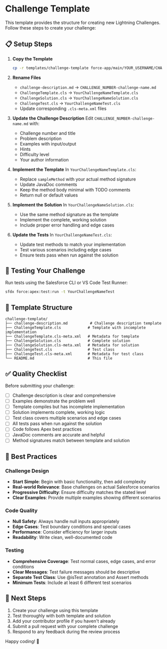 # Challenge Template

This template provides the structure for creating new Lightning Challenges. Follow these steps to create your challenge:

## 📋 Setup Steps

1. **Copy the Template**

    ```bash
    cp -r templates/challenge-template force-app/main/YOUR_USERNAME/CHALLENGE_NUMBER-challenge-name/
    ```

2. **Rename Files**
    - `challenge-description.md` → `CHALLENGE_NUMBER-challenge-name.md`
    - `ChallengeTemplate.cls` → `YourChallengeNameTemplate.cls`
    - `ChallengeSolution.cls` → `YourChallengeNameSolution.cls`
    - `ChallengeTest.cls` → `YourChallengeNameTest.cls`
    - Update corresponding `.cls-meta.xml` files

3. **Update the Challenge Description**
   Edit `CHALLENGE_NUMBER-challenge-name.md` with:
    - Challenge number and title
    - Problem description
    - Examples with input/output
    - Hints
    - Difficulty level
    - Your author information

4. **Implement the Template**
   In `YourChallengeNameTemplate.cls`:
    - Replace `sampleMethod` with your actual method signature
    - Update JavaDoc comments
    - Keep the method body minimal with TODO comments
    - Return null or default values

5. **Implement the Solution**
   In `YourChallengeNameSolution.cls`:
    - Use the same method signature as the template
    - Implement the complete, working solution
    - Include proper error handling and edge cases

6. **Update the Tests**
   In `YourChallengeNameTest.cls`:
    - Update test methods to match your implementation
    - Test various scenarios including edge cases
    - Ensure tests pass when run against the solution

## 🧪 Testing Your Challenge

Run tests using the Salesforce CLI or VS Code Test Runner:

```bash
sfdx force:apex:test:run -t YourChallengeNameTest
```

## 📝 Template Structure

```
challenge-template/
├── challenge-description.md          # Challenge description template
├── ChallengeTemplate.cls            # Template with incomplete implementation
├── ChallengeTemplate.cls-meta.xml   # Metadata for template
├── ChallengeSolution.cls            # Complete solution
├── ChallengeSolution.cls-meta.xml   # Metadata for solution
├── ChallengeTest.cls                # Test class
├── ChallengeTest.cls-meta.xml       # Metadata for test class
└── README.md                        # This file
```

## ✅ Quality Checklist

Before submitting your challenge:

- [ ] Challenge description is clear and comprehensive
- [ ] Examples demonstrate the problem well
- [ ] Template compiles but has incomplete implementation
- [ ] Solution implements complete, working logic
- [ ] Test class covers multiple scenarios and edge cases
- [ ] All tests pass when run against the solution
- [ ] Code follows Apex best practices
- [ ] JavaDoc comments are accurate and helpful
- [ ] Method signatures match between template and solution

## 🎯 Best Practices

### Challenge Design

- **Start Simple**: Begin with basic functionality, then add complexity
- **Real-world Relevance**: Base challenges on actual Salesforce scenarios
- **Progressive Difficulty**: Ensure difficulty matches the stated level
- **Clear Examples**: Provide multiple examples showing different scenarios

### Code Quality

- **Null Safety**: Always handle null inputs appropriately
- **Edge Cases**: Test boundary conditions and special cases
- **Performance**: Consider efficiency for larger inputs
- **Readability**: Write clean, well-documented code

### Testing

- **Comprehensive Coverage**: Test normal cases, edge cases, and error conditions
- **Clear Messages**: Test failure messages should be descriptive
- **Separate Test Class**: Use @isTest annotation and Assert methods
- **Minimum Tests**: Include at least 6 different test scenarios

## 🚀 Next Steps

1. Create your challenge using this template
2. Test thoroughly with both template and solution
3. Add your contributor profile if you haven't already
4. Submit a pull request with your complete challenge
5. Respond to any feedback during the review process

Happy coding! 🎉
